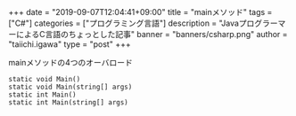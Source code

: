 +++
date = "2019-09-07T12:04:41+09:00"
title = "mainメソッド"
tags = ["C#"]
categories = ["プログラミング言語"]
description = "JavaプログラーマーによるC言語のちょっとした記事"
banner = "banners/csharp.png"
author = "taiichi.igawa"
type = "post"
+++

mainメソッドの4つのオーバロード

<!--more-->

```
static void Main()
static void Main(string[] args)
static int Main()
static int Main(string[] args)
```